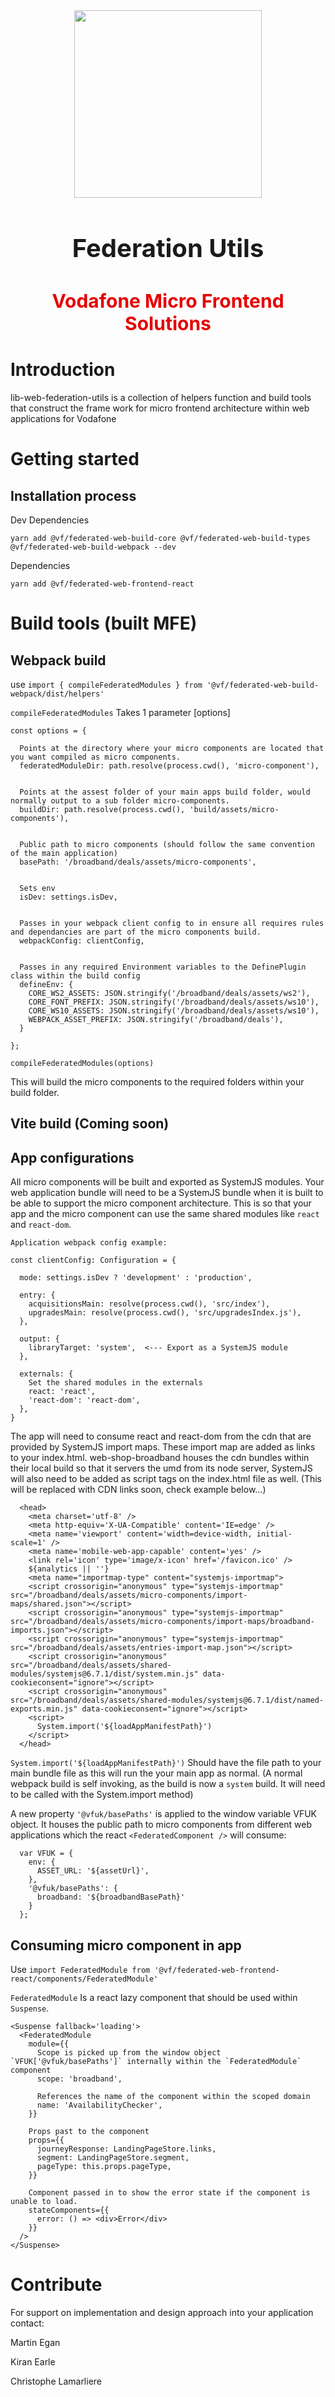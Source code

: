 <div align="center">
  <img src='https://cdn3.iconfinder.com/data/icons/digital-marketing-3-9/35/126-1024.png' width="300"></img>
  <h2 style="font-size:40px;font-weight:bold">Federation Utils</h2>
  <h2 style="color:#e60000;font-size:30px;font-weight:bold">Vodafone Micro Frontend Solutions</h2>
</div>

# Introduction
lib-web-federation-utils is a collection of helpers function and build tools that construct the frame work for micro frontend architecture within web applications for Vodafone

# Getting started

## Installation process
Dev Dependencies

`yarn add @vf/federated-web-build-core @vf/federated-web-build-types @vf/federated-web-build-webpack --dev`

Dependencies

`yarn add @vf/federated-web-frontend-react`

# Build tools (built MFE)

## Webpack build
use `import { compileFederatedModules } from '@vf/federated-web-build-webpack/dist/helpers'`

`compileFederatedModules` Takes 1 parameter [options]

```
const options = {

  Points at the directory where your micro components are located that you want compiled as micro components.
  federatedModuleDir: path.resolve(process.cwd(), 'micro-component'), 


  Points at the assest folder of your main apps build folder, would normally output to a sub folder micro-components.
  buildDir: path.resolve(process.cwd(), 'build/assets/micro-components'),


  Public path to micro components (should follow the same convention of the main application)
  basePath: '/broadband/deals/assets/micro-components',


  Sets env
  isDev: settings.isDev,


  Passes in your webpack client config to in ensure all requires rules and dependancies are part of the micro components build. 
  webpackConfig: clientConfig,


  Passes in any required Environment variables to the DefinePlugin class within the build config
  defineEnv: {
    CORE_WS2_ASSETS: JSON.stringify('/broadband/deals/assets/ws2'),
    CORE_FONT_PREFIX: JSON.stringify('/broadband/deals/assets/ws10'),
    CORE_WS10_ASSETS: JSON.stringify('/broadband/deals/assets/ws10'),
    WEBPACK_ASSET_PREFIX: JSON.stringify('/broadband/deals'),
  }

};

compileFederatedModules(options)

```

This will build the micro components to the required folders within your build folder.

## Vite build (Coming soon)


## App configurations 

All micro components will be built and exported as SystemJS modules. Your web application bundle will need to be a SystemJS bundle when it is built to be able to support the micro component architecture. This is so that your app and the micro component can use the same shared modules like `react` and `react-dom`.

```
Application webpack config example:

const clientConfig: Configuration = {

  mode: settings.isDev ? 'development' : 'production',

  entry: {
    acquisitionsMain: resolve(process.cwd(), 'src/index'),
    upgradesMain: resolve(process.cwd(), 'src/upgradesIndex.js'),
  },

  output: {
    libraryTarget: 'system',  <--- Export as a SystemJS module
  },

  externals: {
    Set the shared modules in the externals
    react: 'react', 
    'react-dom': 'react-dom',
  },
}
```

The app will need to consume react and react-dom from the cdn that are provided by SystemJS import maps. These import map are added as links to your index.html. web-shop-broadband houses the cdn bundles within their local build so that it servers the umd from its node server, SystemJS will also need to be added as script tags on the index.html file as well. (This will be replaced with CDN links soon, check example below...)

```
  <head>
    <meta charset='utf-8' />
    <meta http-equiv='X-UA-Compatible' content='IE=edge' />
    <meta name='viewport' content='width=device-width, initial-scale=1' />
    <meta name='mobile-web-app-capable' content='yes' />
    <link rel='icon' type='image/x-icon' href='/favicon.ico' />
    ${analytics || ''}
    <meta name="importmap-type" content="systemjs-importmap">
    <script crossorigin="anonymous" type="systemjs-importmap" src="/broadband/deals/assets/micro-components/import-maps/shared.json"></script>
    <script crossorigin="anonymous" type="systemjs-importmap" src="/broadband/deals/assets/micro-components/import-maps/broadband-imports.json"></script>
    <script crossorigin="anonymous" type="systemjs-importmap" src="/broadband/deals/assets/entries-import-map.json"></script>
    <script crossorigin="anonymous" src="/broadband/deals/assets/shared-modules/systemjs@6.7.1/dist/system.min.js" data-cookieconsent="ignore"></script>
    <script crossorigin="anonymous" src="/broadband/deals/assets/shared-modules/systemjs@6.7.1/dist/named-exports.min.js" data-cookieconsent="ignore"></script>
    <script>
      System.import('${loadAppManifestPath}')
    </script>
  </head>
```

`System.import('${loadAppManifestPath}')` Should have the file path to your main bundle file as this will run the your main app as normal. (A normal webpack build is self invoking, as the build is now a `system` build. It will need to be called with the System.import method)

A new property `'@vfuk/basePaths'` is applied to the window variable VFUK object. It houses the public path to micro components from different web applications which the react `<FederatedComponent />` will consume:

```
  var VFUK = {
    env: {
      ASSET_URL: '${assetUrl}',
    },
    '@vfuk/basePaths': {
      broadband: '${broadbandBasePath}'
    }
  };
```

## Consuming micro component in app

Use `import FederatedModule from '@vf/federated-web-frontend-react/components/FederatedModule'`

`FederatedModule` Is a react lazy component that should be used within `Suspense`.

```
<Suspense fallback='loading'>
  <FederatedModule
    module={{
      Scope is picked up from the window object `VFUK['@vfuk/basePaths']` internally within the `FederatedModule` component
      scope: 'broadband',

      References the name of the component within the scoped domain
      name: 'AvailabilityChecker',
    }}

    Props past to the component
    props={{
      journeyResponse: LandingPageStore.links,
      segment: LandingPageStore.segment,
      pageType: this.props.pageType,
    }}

    Component passed in to show the error state if the component is unable to load.
    stateComponents={{
      error: () => <div>Error</div>
    }}
  />
</Suspense>
```

# Contribute
For support on implementation and design approach into your application contact:

Martin Egan

Kiran Earle

Christophe Lamarliere 
